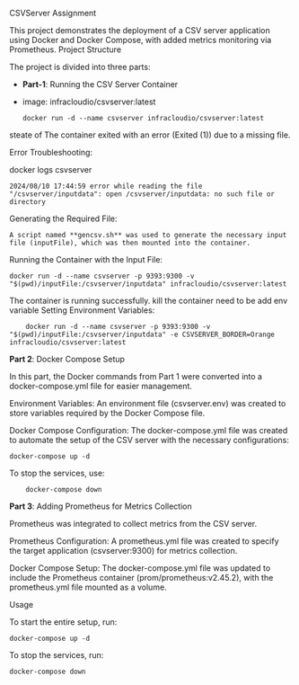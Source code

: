 CSVServer Assignment

This project demonstrates the deployment of a CSV server application using Docker and Docker Compose, with added metrics monitoring via Prometheus.
Project Structure

The project is divided into three parts:
- **Part-1**: Running the CSV Server Container
 - image: infracloudio/csvserver:latest



       docker run -d --name csvserver infracloudio/csvserver:latest

steate of The container exited with an error (Exited (1)) due to a missing file.

Error Troubleshooting:

  docker logs csvserver

    2024/08/10 17:44:59 error while reading the file "/csvserver/inputdata": open /csvserver/inputdata: no such file or directory

Generating the Required File:

    A script named **gencsv.sh** was used to generate the necessary input file (inputFile), which was then mounted into the container.


Running the Container with the Input File:

    docker run -d --name csvserver -p 9393:9300 -v "$(pwd)/inputFile:/csvserver/inputdata" infracloudio/csvserver:latest

The container is running successfully. 
kill the container need to be add env variable
Setting Environment Variables:

        docker run -d --name csvserver -p 9393:9300 -v "$(pwd)/inputFile:/csvserver/inputdata" -e CSVSERVER_BORDER=Orange infracloudio/csvserver:latest

**Part 2**: Docker Compose Setup



In this part, the Docker commands from Part 1 were converted into a docker-compose.yml file for easier management.

Environment Variables:
An environment file (csvserver.env) was created to store variables required by the Docker Compose file.

Docker Compose Configuration:
The docker-compose.yml file was created to automate the setup of the CSV server with the necessary configurations:


    docker-compose up -d

To stop the services, use:

   

        docker-compose down


**Part 3**: Adding Prometheus for Metrics Collection

  
Prometheus was integrated to collect metrics from the CSV server.

Prometheus Configuration:
A prometheus.yml file was created to specify the target application (csvserver:9300) for metrics collection.

Docker Compose Setup:
The docker-compose.yml file was updated to include the Prometheus container (prom/prometheus:v2.45.2), with the prometheus.yml file mounted as a volume.

Usage

To start the entire setup, run:


    docker-compose up -d

To stop the services, run:


    docker-compose down
